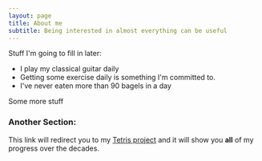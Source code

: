 ```yaml
---
layout: page
title: About me
subtitle: Being interested in almost everything can be useful
---
```


Stuff I'm going to fill in later:

- I play my classical guitar daily
- Getting some exercise daily is something I'm committed to.
- I've never eaten more than 90 bagels in a day

Some more stuff

### Another Section:

This link will redirect you to my [Tetris project](https://www.youtube.com/watch?v=b1z4JfxFb6c) and it will show you **all** of my progress over the decades.
